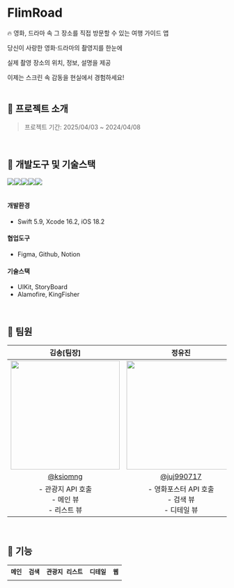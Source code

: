 # FlimRoad
🔥 영화, 드라마 속 그 장소를 직접 방문할 수 있는 여행 가이드 앱

당신이 사랑한 영화·드라마의 촬영지를 한눈에

실제 촬영 장소의 위치, 정보, 설명을 제공

이제는 스크린 속 감동을 현실에서 경험하세요!
<br><br>

## 📌 프로젝트 소개
> 프로젝트 기간: 2025/04/03 ~ 2024/04/08

<br>

## 📌 개발도구 및 기술스택
<img src="https://img.shields.io/badge/swift-F05138?style=for-the-badge&logo=swift&logoColor=white"><img src="https://img.shields.io/badge/xcode-147EFB?style=for-the-badge&logo=xcode&logoColor=white"><img src="https://img.shields.io/badge/figma-F24E1E?style=for-the-badge&logo=figma&logoColor=white"><img src="https://img.shields.io/badge/github-181717?style=for-the-badge&logo=github&logoColor=white"><img src="https://img.shields.io/badge/Notion-000000?style=for-the-badge&logo=notion&logoColor=black">
<br><br>

#### 개발환경
- Swift 5.9, Xcode 16.2, iOS 18.2
#### 협업도구 
- Figma, Github, Notion
#### 기술스택
- UIKit, StoryBoard
- Alamofire, KingFisher

<br>

## 📌 팀원
| 김송[팀장] | 정유진 |
|:--:|:--:|
|<img src="https://avatars.githubusercontent.com/u/19872750?v=4" width="250" />|<img src="http://avatars.githubusercontent.com/u/60345855?v=4" width="250" />|
|[@ksiomng](https://github.com/ksiomng)|[@juj990717](https://github.com/juj990717)|
|- 관광지 API 호출 <br> - 메인 뷰 <br> - 리스트 뷰 |- 영화포스터 API 호출 <br> - 검색 뷰 <br> - 디테일 뷰|

<br>

## 📌 기능 
<table align="center">
  <tr>
    <th><code>메인</code></th>
    <th><code>검색</code></th>
    <th><code>관광지 리스트</code></th>
    <th><code>디테일</code></th>
    <th><code>웹</code></th>
  </tr>
  <tr>
    <td><img src="https://github.com/user-attachments/assets/4ae512be-f564-4f05-920d-1184c1c3a987" alt=""></td>
    <td><img src="https://github.com/user-attachments/assets/0e3f89bc-8d9d-4fb3-8c50-b8cc0c1a9962" alt=""></td>
    <td><img src="https://github.com/user-attachments/assets/87d29dc7-09e7-4644-b825-1d6104995d6d" alt=""></td>
    <td><img src="https://github.com/user-attachments/assets/9db8dcb2-c5b9-40da-9233-8d5791369e41" alt=""></td>
    <td><img src="https://github.com/user-attachments/assets/30df8732-ae68-48a2-86ac-f32275fd7684" alt=""></td>
  </tr>
</table>
<br/>
